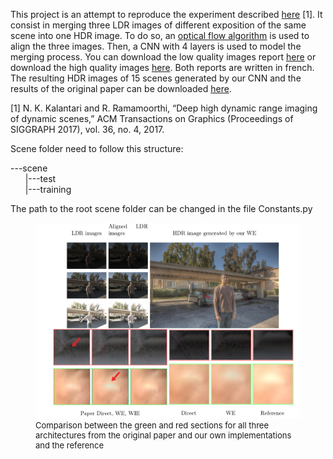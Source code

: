 This project is an attempt to reproduce the experiment described [here](http://cseweb.ucsd.edu/~viscomp/projects/SIG17HDR/) [1]. It consist in merging three LDR images of different exposition of the same scene into one HDR image. To do so, an [optical flow algorithm](https://github.com/pathak22/pyflow) is used to align the three images. Then, a CNN with 4 layers is used to model the merging process. You can download the low quality images report [here](https://drive.google.com/open?id=16XIUggY6cVzixEaxSHQnnkfO5L615Pqt) or download the high quality images [here](https://drive.google.com/file/d/1fB23DP5YizyGd1-aIqYVfuQmMSM2C4Oy/view?usp=sharing). Both reports are written in french. The resulting HDR images of 15 scenes generated by our CNN and the results of the original paper can be downloaded [here](https://drive.google.com/open?id=1maYrWqpY-AazD4jqdEkdP_LH5uFrIypz).

[1] N. K. Kalantari and R. Ramamoorthi, “Deep high dynamic range imaging of dynamic scenes,” ACM Transactions on Graphics (Proceedings of SIGGRAPH 2017), vol. 36, no. 4, 2017.

Scene folder need to follow this structure:

---scene        
&nbsp;&nbsp;&nbsp;&nbsp;&nbsp;&nbsp;|---test     
&nbsp;&nbsp;&nbsp;&nbsp;&nbsp;&nbsp;|---training

The path to the root scene folder can be changed in the file Constants.py

<figure>
    <img src='/deep_hdr_example.png' />
    <font size="2">
    <figcaption>
      Comparison between the green and red sections for all three architectures from the original paper and our own implementations and the reference
    </figcaption>
    </font>
</figure>
